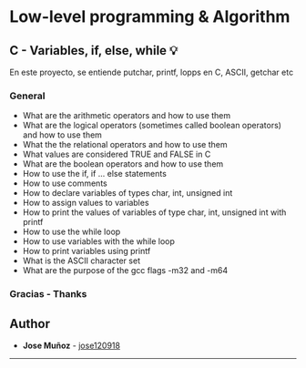 # Low-level programming & Algorithm

## C - Variables, if, else, while :bulb:

En este proyecto, se entiende putchar, printf, lopps en C, ASCII, getchar etc

### General

* What are the arithmetic operators and how to use them
* What are the logical operators (sometimes called boolean operators) and how to use them
* What the the relational operators and how to use them
* What values are considered TRUE and FALSE in C
* What are the boolean operators and how to use them
* How to use the if, if ... else statements
* How to use comments
* How to declare variables of types char, int, unsigned int
* How to assign values to variables
* How to print the values of variables of type char, int, unsigned int with printf
* How to use the while loop
* How to use variables with the while loop
* How to print variables using printf
* What is the ASCII character set
* What are the purpose of the gcc flags -m32 and -m64

### Gracias - Thanks

## Author
* **Jose Muñoz** - [jose120918](https://github.com/jose120918/)

---